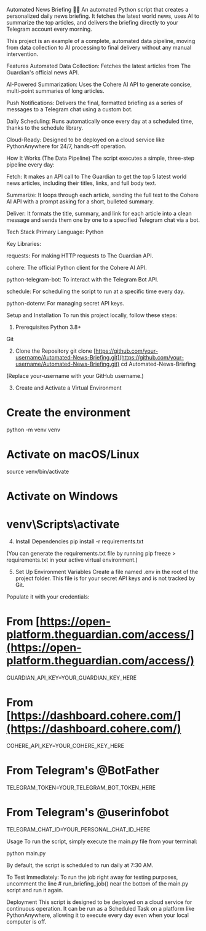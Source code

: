 Automated News Briefing 📰🤖
An automated Python script that creates a personalized daily news briefing. It fetches the latest world news, uses AI to summarize the top articles, and delivers the briefing directly to your Telegram account every morning.

This project is an example of a complete, automated data pipeline, moving from data collection to AI processing to final delivery without any manual intervention.

Features
Automated Data Collection: Fetches the latest articles from The Guardian's official news API.

AI-Powered Summarization: Uses the Cohere AI API to generate concise, multi-point summaries of long articles.

Push Notifications: Delivers the final, formatted briefing as a series of messages to a Telegram chat using a custom bot.

Daily Scheduling: Runs automatically once every day at a scheduled time, thanks to the schedule library.

Cloud-Ready: Designed to be deployed on a cloud service like PythonAnywhere for 24/7, hands-off operation.

How It Works (The Data Pipeline)
The script executes a simple, three-step pipeline every day:

Fetch: It makes an API call to The Guardian to get the top 5 latest world news articles, including their titles, links, and full body text.

Summarize: It loops through each article, sending the full text to the Cohere AI API with a prompt asking for a short, bulleted summary.

Deliver: It formats the title, summary, and link for each article into a clean message and sends them one by one to a specified Telegram chat via a bot.

Tech Stack
Primary Language: Python

Key Libraries:

requests: For making HTTP requests to The Guardian API.

cohere: The official Python client for the Cohere AI API.

python-telegram-bot: To interact with the Telegram Bot API.

schedule: For scheduling the script to run at a specific time every day.

python-dotenv: For managing secret API keys.

Setup and Installation
To run this project locally, follow these steps:

1. Prerequisites
Python 3.8+

Git

2. Clone the Repository
git clone [https://github.com/your-username/Automated-News-Briefing.git](https://github.com/your-username/Automated-News-Briefing.git)
cd Automated-News-Briefing

(Replace your-username with your GitHub username.)

3. Create and Activate a Virtual Environment
# Create the environment
python -m venv venv

# Activate on macOS/Linux
source venv/bin/activate

# Activate on Windows
# venv\Scripts\activate

4. Install Dependencies
pip install -r requirements.txt

(You can generate the requirements.txt file by running pip freeze > requirements.txt in your active virtual environment.)

5. Set Up Environment Variables
Create a file named .env in the root of the project folder. This file is for your secret API keys and is not tracked by Git.

Populate it with your credentials:

# From [https://open-platform.theguardian.com/access/](https://open-platform.theguardian.com/access/)
GUARDIAN_API_KEY=YOUR_GUARDIAN_KEY_HERE

# From [https://dashboard.cohere.com/](https://dashboard.cohere.com/)
COHERE_API_KEY=YOUR_COHERE_KEY_HERE

# From Telegram's @BotFather
TELEGRAM_TOKEN=YOUR_TELEGRAM_BOT_TOKEN_HERE

# From Telegram's @userinfobot
TELEGRAM_CHAT_ID=YOUR_PERSONAL_CHAT_ID_HERE

Usage
To run the script, simply execute the main.py file from your terminal:

python main.py

By default, the script is scheduled to run daily at 7:30 AM.

To Test Immediately:
To run the job right away for testing purposes, uncomment the line # run_briefing_job() near the bottom of the main.py script and run it again.

Deployment
This script is designed to be deployed on a cloud service for continuous operation. It can be run as a Scheduled Task on a platform like PythonAnywhere, allowing it to execute every day even when your local computer is off.
